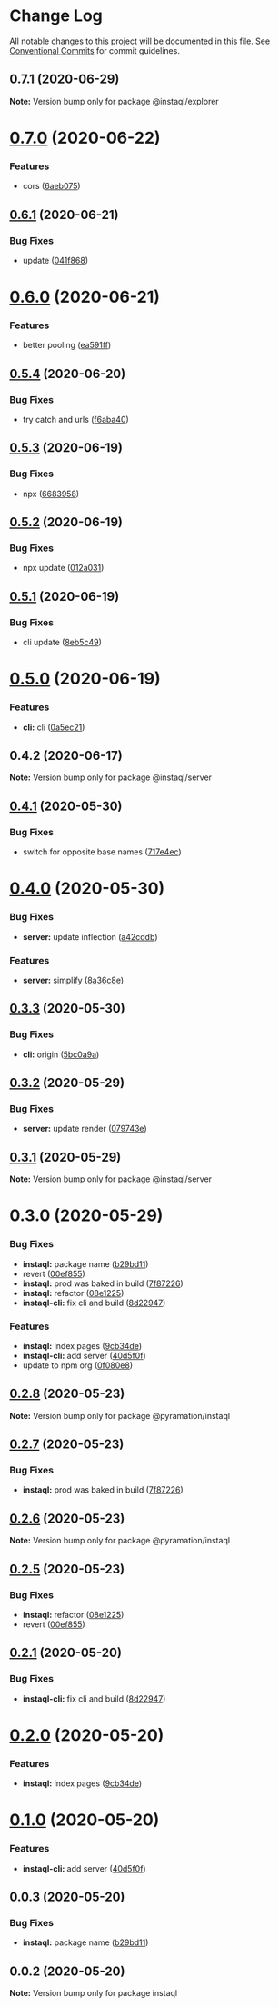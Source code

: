 # Change Log

All notable changes to this project will be documented in this file.
See [Conventional Commits](https://conventionalcommits.org) for commit guidelines.

## 0.7.1 (2020-06-29)

**Note:** Version bump only for package @instaql/explorer





# [0.7.0](https://github.com/pyramation/instaql/compare/@instaql/server@0.6.1...@instaql/server@0.7.0) (2020-06-22)


### Features

* cors ([6aeb075](https://github.com/pyramation/instaql/commit/6aeb0753f98308e7f5e8fa6a6317dc87f9a1f992))





## [0.6.1](https://github.com/pyramation/instaql/compare/@instaql/server@0.6.0...@instaql/server@0.6.1) (2020-06-21)


### Bug Fixes

* update ([041f868](https://github.com/pyramation/instaql/commit/041f868a6d31f7a281dd170500bb7bf152d48f46))





# [0.6.0](https://github.com/pyramation/instaql/compare/@instaql/server@0.5.4...@instaql/server@0.6.0) (2020-06-21)


### Features

* better pooling ([ea591ff](https://github.com/pyramation/instaql/commit/ea591ff942e2fbaba0bdda365a57597f3e871793))





## [0.5.4](https://github.com/pyramation/instaql/compare/@instaql/server@0.5.3...@instaql/server@0.5.4) (2020-06-20)


### Bug Fixes

* try catch and urls ([f6aba40](https://github.com/pyramation/instaql/commit/f6aba4093d05b0cf24a9685bb789ff691cafd833))





## [0.5.3](https://github.com/pyramation/instaql/compare/@instaql/server@0.5.2...@instaql/server@0.5.3) (2020-06-19)


### Bug Fixes

* npx ([6683958](https://github.com/pyramation/instaql/commit/66839586f2d81d9fd2f4ad396b9661483f0c8bed))





## [0.5.2](https://github.com/pyramation/instaql/compare/@instaql/server@0.5.1...@instaql/server@0.5.2) (2020-06-19)


### Bug Fixes

* npx update ([012a031](https://github.com/pyramation/instaql/commit/012a0315564d659982a274a439bfbe420712c1bf))





## [0.5.1](https://github.com/pyramation/instaql/compare/@instaql/server@0.5.0...@instaql/server@0.5.1) (2020-06-19)


### Bug Fixes

* cli update ([8eb5c49](https://github.com/pyramation/instaql/commit/8eb5c494423095b62fe258eb88ef5cd9dedec819))





# [0.5.0](https://github.com/pyramation/instaql/compare/@instaql/server@0.4.2...@instaql/server@0.5.0) (2020-06-19)


### Features

* **cli:** cli ([0a5ec21](https://github.com/pyramation/instaql/commit/0a5ec2132cc678a85de3ada696947aa2a6cb47f8))





## 0.4.2 (2020-06-17)

**Note:** Version bump only for package @instaql/server





## [0.4.1](https://github.com/pyramation/instaql/compare/@instaql/server@0.4.0...@instaql/server@0.4.1) (2020-05-30)


### Bug Fixes

* switch for opposite base names ([717e4ec](https://github.com/pyramation/instaql/commit/717e4ec67f7b43eaef0a9944b17d3c7952002ddc))





# [0.4.0](https://github.com/pyramation/instaql/compare/@instaql/server@0.3.3...@instaql/server@0.4.0) (2020-05-30)


### Bug Fixes

* **server:** update inflection ([a42cddb](https://github.com/pyramation/instaql/commit/a42cddb2128e5c9522103ba354d01acef4f3dcfa))


### Features

* **server:** simplify ([8a36c8e](https://github.com/pyramation/instaql/commit/8a36c8e0aac0e6d8993a0d22226b1681a5847ee9))





## [0.3.3](https://github.com/pyramation/instaql/compare/@instaql/server@0.3.2...@instaql/server@0.3.3) (2020-05-30)


### Bug Fixes

* **cli:** origin ([5bc0a9a](https://github.com/pyramation/instaql/commit/5bc0a9a8baa67fb38ae29e9b16ca4aba936375cd))





## [0.3.2](https://github.com/pyramation/instaql/compare/@instaql/server@0.3.1...@instaql/server@0.3.2) (2020-05-29)


### Bug Fixes

* **server:** update render ([079743e](https://github.com/pyramation/instaql/commit/079743ed08395de4dfa95a6229237a4b6695f4c3))





## [0.3.1](https://github.com/pyramation/instaql/compare/@instaql/server@0.3.0...@instaql/server@0.3.1) (2020-05-29)

**Note:** Version bump only for package @instaql/server





# 0.3.0 (2020-05-29)


### Bug Fixes

* **instaql:** package name ([b29bd11](https://github.com/pyramation/instaql/commit/b29bd119bcb2106732fdd2c660a15211b0268abc))
* revert ([00ef855](https://github.com/pyramation/instaql/commit/00ef855895dbf5923b1974d3ed5d2753dedb63d3))
* **instaql:** prod was baked in build ([7f87226](https://github.com/pyramation/instaql/commit/7f872262016019da3666897f5aa145ebaf1b93e0))
* **instaql:** refactor ([08e1225](https://github.com/pyramation/instaql/commit/08e1225aee16fa04dfb3bd4f7bf173e050f90710))
* **instaql-cli:** fix cli and build ([8d22947](https://github.com/pyramation/instaql/commit/8d2294763b1c8c20accee48b897f42b20da60ba6))


### Features

* **instaql:** index pages ([9cb34de](https://github.com/pyramation/instaql/commit/9cb34de21666561dc0d7714e48a24446a1516865))
* **instaql-cli:** add server ([40d5f0f](https://github.com/pyramation/instaql/commit/40d5f0fba35d7ed2efc89cce592804016751c3ed))
* update to npm org ([0f080e8](https://github.com/pyramation/instaql/commit/0f080e810341db56350a7da6588d8a842a3169c0))





## [0.2.8](https://github.com/pyramation/instaql/compare/@pyramation/instaql@0.2.7...@pyramation/instaql@0.2.8) (2020-05-23)

**Note:** Version bump only for package @pyramation/instaql





## [0.2.7](https://github.com/pyramation/instaql/compare/@pyramation/instaql@0.2.6...@pyramation/instaql@0.2.7) (2020-05-23)


### Bug Fixes

* **instaql:** prod was baked in build ([7f87226](https://github.com/pyramation/instaql/commit/7f872262016019da3666897f5aa145ebaf1b93e0))





## [0.2.6](https://github.com/pyramation/instaql/compare/@pyramation/instaql@0.2.5...@pyramation/instaql@0.2.6) (2020-05-23)

**Note:** Version bump only for package @pyramation/instaql





## [0.2.5](https://github.com/pyramation/instaql/compare/@pyramation/instaql@0.2.1...@pyramation/instaql@0.2.5) (2020-05-23)


### Bug Fixes

* **instaql:** refactor ([08e1225](https://github.com/pyramation/instaql/commit/08e1225aee16fa04dfb3bd4f7bf173e050f90710))
* revert ([00ef855](https://github.com/pyramation/instaql/commit/00ef855895dbf5923b1974d3ed5d2753dedb63d3))





## [0.2.1](https://github.com/pyramation/instaql/compare/@pyramation/instaql@0.2.0...@pyramation/instaql@0.2.1) (2020-05-20)


### Bug Fixes

* **instaql-cli:** fix cli and build ([8d22947](https://github.com/pyramation/instaql/commit/8d2294763b1c8c20accee48b897f42b20da60ba6))





# [0.2.0](https://github.com/pyramation/instaql/compare/@pyramation/instaql@0.1.0...@pyramation/instaql@0.2.0) (2020-05-20)


### Features

* **instaql:** index pages ([9cb34de](https://github.com/pyramation/instaql/commit/9cb34de21666561dc0d7714e48a24446a1516865))





# [0.1.0](https://github.com/pyramation/instaql/compare/@pyramation/instaql@0.0.3...@pyramation/instaql@0.1.0) (2020-05-20)


### Features

* **instaql-cli:** add server ([40d5f0f](https://github.com/pyramation/instaql/commit/40d5f0fba35d7ed2efc89cce592804016751c3ed))





## 0.0.3 (2020-05-20)


### Bug Fixes

* **instaql:** package name ([b29bd11](https://github.com/pyramation/instaql/commit/b29bd119bcb2106732fdd2c660a15211b0268abc))





## 0.0.2 (2020-05-20)

**Note:** Version bump only for package instaql
